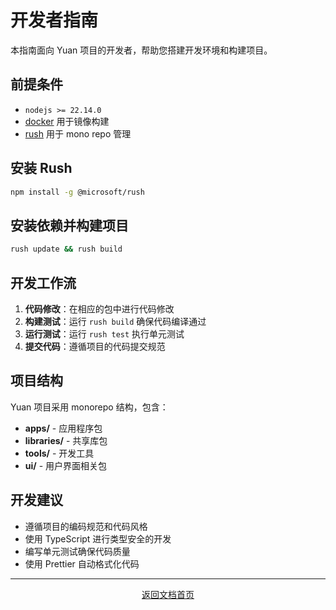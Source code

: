 # 开发者指南

本指南面向 Yuan 项目的开发者，帮助您搭建开发环境和构建项目。

## 前提条件

- `nodejs >= 22.14.0`
- [docker](https://www.docker.com/) 用于镜像构建
- [rush](https://rushjs.io/) 用于 mono repo 管理

## 安装 Rush

```bash
npm install -g @microsoft/rush
```

## 安装依赖并构建项目

```bash
rush update && rush build
```

## 开发工作流

1. **代码修改**：在相应的包中进行代码修改
2. **构建测试**：运行 `rush build` 确保代码编译通过
3. **运行测试**：运行 `rush test` 执行单元测试
4. **提交代码**：遵循项目的代码提交规范

## 项目结构

Yuan 项目采用 monorepo 结构，包含：

- **apps/** - 应用程序包
- **libraries/** - 共享库包
- **tools/** - 开发工具
- **ui/** - 用户界面相关包

## 开发建议

- 遵循项目的编码规范和代码风格
- 使用 TypeScript 进行类型安全的开发
- 编写单元测试确保代码质量
- 使用 Prettier 自动格式化代码

---

<p align="center">
  <a href="README.md">返回文档首页</a>
</p>
